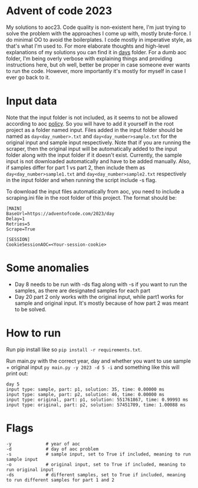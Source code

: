 # Advent of code 2023
My solutions to aoc23. Code quality is non-existent here, I'm just trying to solve the problem with the approaches I come up with, mostly brute-force. I do minimal OO to avoid the boilerplates. I code mostly in imperative style, as that's what I'm used to.
For more elaborate thoughts and high-level explanations of my solutions you can find it in [days](days) folder. For a dumb aoc folder, I'm being overly verbose with explaining things and providing instructions here, but oh well, better be proper in case someone ever wants to run the code. However, more importantly it's mostly for myself in case I ever go back to it.

# Input data
Note that the input folder is not included, as it seems to not be allowed according to aoc [policy](https://adventofcode.com/2023/about). So you will have to add it yourself in the root project as a folder named input.
Files added in the input folder should be named as `day<day_number>.txt` and `day<day_number>sample.txt` for the original input and sample input respectively. Note that if you are running the scraper, then the original input will be automatically added to the input folder along with the input folder if it doesn't exist. Currently, the sample input is not downloaded automatically and have to be added manually.
Also, if samples differ for part 1 vs part 2, then include them as `day<day_number>sample1.txt` and `day<day_number>sample2.txt` respectively in the input folder and when running the script include -s flag. 

To download the input files automatically from aoc, you need to include a scraping.ini file in the root folder of this project. The format should be:
```
[MAIN]
BaseUrl=https://adventofcode.com/2023/day
Delay=1
Retries=5
Scrape=True

[SESSION]
CookieSessionAOC=<Your-session-cookie>
```

# Some anomalies
* Day 8 needs to be run with -ds flag along with -s if you want to run the samples, as there are designated samples for each part
* Day 20 part 2 only works with the original input, while part1 works for sample and original input. It's mostly because of how part 2 was meant to be solved.

# How to run
Run pip install like so `pip install -r requirements.txt`.

Run main.py with the correct year, day and whether you want to use sample + original input `py main.py -y 2023 -d 5 -i` and something like this will print out:
 ```
 day 5
 input type: sample, part: p1, solution: 35, time: 0.00000 ms
 input type: sample, part: p2, solution: 46, time: 0.00000 ms
 input type: original, part: p1, solution: 551761867, time: 0.99993 ms
 input type: original, part: p2, solution: 57451709, time: 1.00088 ms
 ```

# Flags
```
-y             # year of aoc
-d             # day of aoc problem
-s             # sample input, set to True if included, meaning to run sample input
-o             # original input, set to True if included, meaning to run original input
-ds            # different samples, set to True if included, meaning to run different samples for part 1 and 2
```
